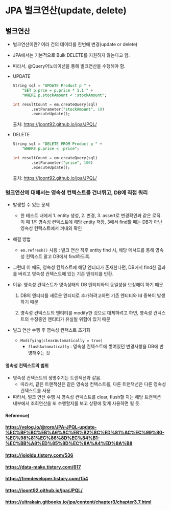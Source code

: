 # JPA 벌크연산(update, delete)



## 벌크연산

* 벌크연산이란? 여러 건의 데이터를 한번에 변경(update or delete)
* JPA에서는 기본적으로 Bulk DELETE를 지원하지 않는다고 함.
* 따라서, @Query어노테이션을 통해 벌크연산을 수행해야 함.



* UPDATE

  ```sql
  String sql = "UPDATE Product p " +
      "SET p.prce = p.price * 1.1 " +
      "WHERE p.stockAmount < :stockAmount";
  
  int resultCount = em.createQuery(sql)
          .setParameter("stockAmount", 10)
          .executeUpdate();
  ```

  출처: https://joont92.github.io/jpa/JPQL/



* DELETE

  ```sql
  String sql = "DELETE FROM Product p " +
      "WHERE p.price < :price";
  
  int resultCount = em.createQuery(sql)
          .setParameter("price", 100)
          .executeUpdate();
  ```

  출처: https://joont92.github.io/jpa/JPQL/



### 벌크연산에 대해서는 영속성 컨텍스트를 건너뛰고, DB에 직접 쿼리

* 발생할 수 있는 문제

  * 한 테스트 내에서 1. entity 생성, 2. 변경, 3. assert로 변경확인과 같은 로직. 이 때 1은 영속성 컨텍스트에 해당 entity 저장, 3에서 find할 때는 DB가 아닌 영속성 컨택스트에서 꺼내와 확인

* 해결 방법

  * `em.refresh()` 사용 : 벌크 연산 직후 entity find 시, 해당 메서드를 통해 영속성 컨택스트 말고 DB에서 find하도록.
* 그런데 이 때도, 영속성 컨텍스트에 해당 엔티티가 존재한다면, DB에서 find한 결과를 버리고 영속성 컨텍스트에 있는 기존 엔티티를 반환.
  
* 이유: 영속성 컨텍스트가 영속상태의 DB 엔티티와의 동일성을 보장해야 하기 때문
  
  1. DB의 엔티티를 새로운 엔티티로 추가하려고하면 기존 엔티티와 Id 중복이 발생하기 때문
    
  2. 영속성 컨텍스트의 엔티티를 modify한 것으로 대체하려고 하면, 영속성 컨텍스트의 수정중인 엔티티가 유실될 위험이 있기 때문
  
* 벌크 연산 수행 후 영속성 컨택스트 초기화
  
  * `Modifying(clearAutomatically = true)`
    * `flushAutomatically` : 영속성 컨텍스트에 쌓여있던 변경사항을 DB에 반영해주는 것



#### 영속성 컨텍스트의 범위

* 영속성 컨텍스트의 생명주기는 트랜잭션과 같음.
  * 따라서, 같은 트랜잭션은 같은 영속성 컨텍스트를, 다른 트랜잭션은 다른 영속성 컨텍스트를 사용
* 따라서, 벌크 연산 수행 시 영속성 컨텍스트를 clear, flush할 지는 해당 트랜잭션 내부에서 조회연산을 또 수행할지를 보고 상황에 맞게 사용하면 될 듯.



#### Reference)

#### https://velog.io/@roro/JPA-JPQL-update-%EC%BF%BC%EB%A6%AC%EB%B2%8C%ED%81%AC%EC%99%80-%EC%98%81%EC%86%8D%EC%84%B1-%EC%BB%A8%ED%85%8D%EC%8A%A4%ED%8A%B8

#### https://jojoldu.tistory.com/536

#### https://data-make.tistory.com/617

#### https://freedeveloper.tistory.com/154

#### https://joont92.github.io/jpa/JPQL/

#### https://ultrakain.gitbooks.io/jpa/content/chapter3/chapter3.7.html